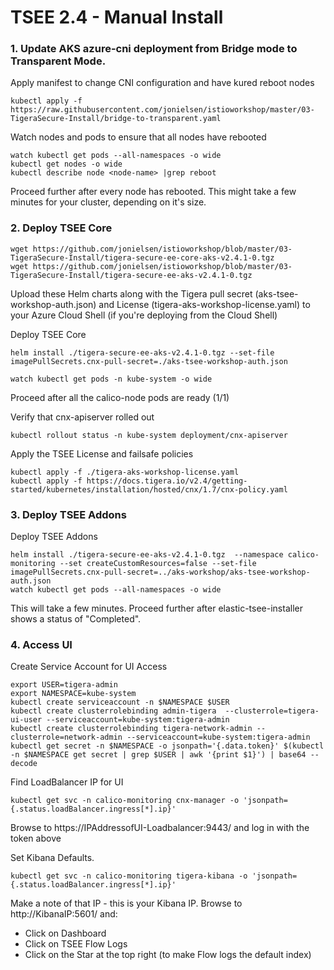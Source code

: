 
# TSEE 2.4 - Manual Install


### 1. Update AKS azure-cni deployment from Bridge mode to Transparent Mode.

Apply manifest to change CNI configuration and have kured reboot nodes

```
kubectl apply -f https://raw.githubusercontent.com/jonielsen/istioworkshop/master/03-TigeraSecure-Install/bridge-to-transparent.yaml
```

Watch nodes and pods to ensure that all nodes have rebooted

```
watch kubectl get pods --all-namespaces -o wide 
kubectl get nodes -o wide
kubectl describe node <node-name> |grep reboot
```

Proceed further after every node has rebooted. This might take a few minutes for your cluster, depending on it's size.


### 2. Deploy TSEE Core

```
wget https://github.com/jonielsen/istioworkshop/blob/master/03-TigeraSecure-Install/tigera-secure-ee-core-aks-v2.4.1-0.tgz
wget https://github.com/jonielsen/istioworkshop/blob/master/03-TigeraSecure-Install/tigera-secure-ee-aks-v2.4.1-0.tgz
```

Upload these Helm charts along with the Tigera pull secret (aks-tsee-workshop-auth.json) and License (tigera-aks-workshop-license.yaml) to your Azure Cloud Shell (if you're deploying from the Cloud Shell)


Deploy TSEE Core

```
helm install ./tigera-secure-ee-aks-v2.4.1-0.tgz --set-file imagePullSecrets.cnx-pull-secret=./aks-tsee-workshop-auth.json

watch kubectl get pods -n kube-system -o wide
```

Proceed after all the calico-node pods are ready (1/1)

Verify that cnx-apiserver rolled out

```
kubectl rollout status -n kube-system deployment/cnx-apiserver
```

Apply the TSEE License and failsafe policies
```
kubectl apply -f ./tigera-aks-workshop-license.yaml
kubectl apply -f https://docs.tigera.io/v2.4/getting-started/kubernetes/installation/hosted/cnx/1.7/cnx-policy.yaml
```



### 3. Deploy TSEE Addons

Deploy TSEE Addons

```
helm install ./tigera-secure-ee-aks-v2.4.1-0.tgz  --namespace calico-monitoring --set createCustomResources=false --set-file imagePullSecrets.cnx-pull-secret=../aks-workshop/aks-tsee-workshop-auth.json
watch kubectl get pods --all-namespaces -o wide
```

This will take a few minutes. Proceed further after elastic-tsee-installer shows a status of "Completed".

### 4. Access UI

Create Service Account for UI Access
```
export USER=tigera-admin
export NAMESPACE=kube-system
kubectl create serviceaccount -n $NAMESPACE $USER
kubectl create clusterrolebinding admin-tigera  --clusterrole=tigera-ui-user --serviceaccount=kube-system:tigera-admin
kubectl create clusterrolebinding tigera-network-admin --clusterrole=network-admin --serviceaccount=kube-system:tigera-admin
kubectl get secret -n $NAMESPACE -o jsonpath='{.data.token}' $(kubectl -n $NAMESPACE get secret | grep $USER | awk '{print $1}') | base64 --decode
```

Find LoadBalancer IP for UI
```
kubectl get svc -n calico-monitoring cnx-manager -o 'jsonpath={.status.loadBalancer.ingress[*].ip}'
```

Browse to https://IPAddressofUI-Loadbalancer:9443/ and log in with the token above

Set Kibana Defaults.

```
kubectl get svc -n calico-monitoring tigera-kibana -o 'jsonpath={.status.loadBalancer.ingress[*].ip}'
```

Make a note of that IP - this is your Kibana IP. Browse to http://KibanaIP:5601/ and:
- Click on Dashboard
- Click on TSEE Flow Logs
- Click on the Star at the top right (to make Flow logs the default index)


